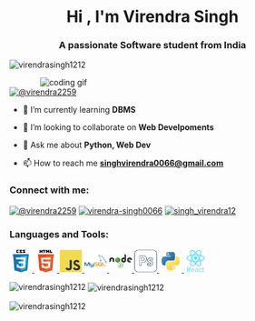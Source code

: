 <h1 align="center">Hi , I'm Virendra Singh</h1>
<h3 align="center">A passionate Software student from India</h3>
<p align="left"> <img src="https://komarev.com/ghpvc/?username=virendrasingh1212&label=Profile%20views&color=0e75b6&style=flat" alt="virendrasingh1212" /> </p>
<img src="https://camo.githubusercontent.com/2366b34bb903c09617990fb5fff4622f3e941349e846ddb7e73df872a9d21233/68747470733a2f2f63646e2e6472696262626c652e636f6d2f75736572732f3733303730332f73637265656e73686f74732f363538313234332f6176656e746f2e676966" alt="coding gif" width="450" align="right">
<p align="left"> <a href="https://twitter.com/@virendra2259" target="blank"><img src="https://img.shields.io/twitter/follow/@virendra2259?logo=twitter&style=for-the-badge" alt="@virendra2259" /></a> </p>

- 🌱 I’m currently learning **DBMS**

- 👯 I’m looking to collaborate on **Web Develpoments**

- 💬 Ask me about **Python, Web Dev**

- 📫 How to reach me **singhvirendra0066@gmail.com**

<h3 align="left">Connect with me:</h3>
<p align="left">
<a href="https://twitter.com/@virendra2259" target="blank"><img align="center" src="https://raw.githubusercontent.com/rahuldkjain/github-profile-readme-generator/master/src/images/icons/Social/twitter.svg" alt="@virendra2259" height="30" width="40" /></a>
<a href="https://linkedin.com/in/virendra-singh0066" target="blank"><img align="center" src="https://raw.githubusercontent.com/rahuldkjain/github-profile-readme-generator/master/src/images/icons/Social/linked-in-alt.svg" alt="virendra-singh0066" height="30" width="40" /></a>
<a href="https://instagram.com/singh_virendra12" target="blank"><img align="center" src="https://raw.githubusercontent.com/rahuldkjain/github-profile-readme-generator/master/src/images/icons/Social/instagram.svg" alt="singh_virendra12" height="30" width="40" /></a>
</p>

<h3 align="left">Languages and Tools:</h3>
<p align="left"> <a href="https://www.w3schools.com/css/" target="_blank" rel="noreferrer"> <img src="https://raw.githubusercontent.com/devicons/devicon/master/icons/css3/css3-original-wordmark.svg" alt="css3" width="40" height="40"/> </a> <a href="https://www.w3.org/html/" target="_blank" rel="noreferrer"> <img src="https://raw.githubusercontent.com/devicons/devicon/master/icons/html5/html5-original-wordmark.svg" alt="html5" width="40" height="40"/> </a> <a href="https://developer.mozilla.org/en-US/docs/Web/JavaScript" target="_blank" rel="noreferrer"> <img src="https://raw.githubusercontent.com/devicons/devicon/master/icons/javascript/javascript-original.svg" alt="javascript" width="40" height="40"/> </a> <a href="https://www.mysql.com/" target="_blank" rel="noreferrer"> <img src="https://raw.githubusercontent.com/devicons/devicon/master/icons/mysql/mysql-original-wordmark.svg" alt="mysql" width="40" height="40"/> </a> <a href="https://nodejs.org" target="_blank" rel="noreferrer"> <img src="https://raw.githubusercontent.com/devicons/devicon/master/icons/nodejs/nodejs-original-wordmark.svg" alt="nodejs" width="40" height="40"/> </a> <a href="https://www.photoshop.com/en" target="_blank" rel="noreferrer"> <img src="https://raw.githubusercontent.com/devicons/devicon/master/icons/photoshop/photoshop-line.svg" alt="photoshop" width="40" height="40"/> </a> <a href="https://www.python.org" target="_blank" rel="noreferrer"> <img src="https://raw.githubusercontent.com/devicons/devicon/master/icons/python/python-original.svg" alt="python" width="40" height="40"/> </a> <a href="https://reactjs.org/" target="_blank" rel="noreferrer"> <img src="https://raw.githubusercontent.com/devicons/devicon/master/icons/react/react-original-wordmark.svg" alt="react" width="40" height="40"/> </a> </p>

<p><img align="left" src="https://github-readme-stats.vercel.app/api/top-langs?username=virendrasingh1212&show_icons=true&locale=en&layout=compact" alt="virendrasingh1212" /></p>

<p>&nbsp;<img align="center" src="https://github-readme-stats.vercel.app/api?username=virendrasingh1212&show_icons=true&locale=en" alt="virendrasingh1212" /></p>

<p><img align="center" src="https://github-readme-streak-stats.herokuapp.com/?user=virendrasingh1212&" alt="virendrasingh1212" /></p>
